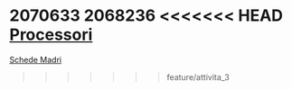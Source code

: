 2070633
2068236
<<<<<<< HEAD
[Processori](processori.md)
=======
[Schede Madri](schede_madri.md)
>>>>>>> feature/attivita_3
